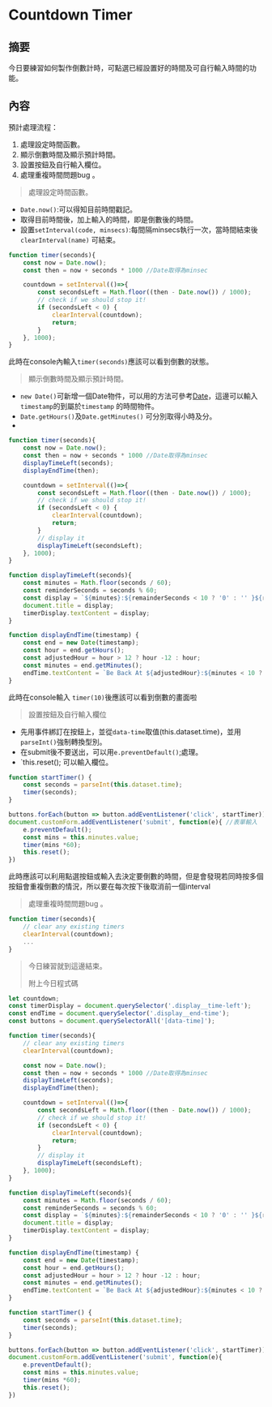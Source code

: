 # Countdown Timer

## 摘要

今日要練習如何製作倒數計時，可點選已經設置好的時間及可自行輸入時間的功能。

## 內容

預計處理流程：

1. 處理設定時間函數。
2. 顯示倒數時間及顯示預計時間。
3. 設置按鈕及自行輸入欄位。
4. 處理重複時間問題bug 。

>處理設定時間函數。

- `Date.now()`:可以得知目前時間戳記。
- 取得目前時間後，加上輸入的時間，即是倒數後的時間。
- 設置`setInterval(code, minsecs)`:每間隔minsecs執行一次，當時間結束後`clearInterval(name)` 可結束。

```javascript
function timer(seconds){
	const now = Date.now();
	const then = now + seconds * 1000 //Date取得為minsec

	countdown = setInterval(()=>{
		const secondsLeft = Math.floor((then - Date.now()) / 1000);
		// check if we should stop it!
		if (secondsLeft < 0) {
			clearInterval(countdown);
			return;
		}
	}, 1000);
}
```

此時在console內輸入`timer(seconds)`應該可以看到倒數的狀態。

>顯示倒數時間及顯示預計時間。

- `new Date()`可新增一個Date物件，可以用的方法可參考[Date](https://www.w3schools.com/jsref/jsref_obj_date.asp)，這邊可以輸入`timestamp`的到屬於`timestamp` 的時間物件。
- `Date.getHours()`及`Date.getMinutes()` 可分別取得小時及分。
- ​

```javascript
function timer(seconds){
	const now = Date.now();
	const then = now + seconds * 1000 //Date取得為minsec
	displayTimeLeft(seconds);
	displayEndTime(then);

	countdown = setInterval(()=>{
		const secondsLeft = Math.floor((then - Date.now()) / 1000);
		// check if we should stop it!
		if (secondsLeft < 0) {
			clearInterval(countdown);
			return;
		}
		// display it
		displayTimeLeft(secondsLeft);
	}, 1000);
}

function displayTimeLeft(seconds){
	const minutes = Math.floor(seconds / 60);
	const reminderSeconds = seconds % 60;
	const display = `${minutes}:${remainderSeconds < 10 ? '0' : '' }${remainderSeconds}`;
	document.title = display;
	timerDisplay.textContent = display;
}

function displayEndTime(timestamp) {
	const end = new Date(timestamp);
	const hour = end.getHours();
	const adjustedHour = hour > 12 ? hour -12 : hour;
	const minutes = end.getMinutes();
	endTime.textContent = `Be Back At ${adjustedHour}:${minutes < 10 ? '0' : ''}${minutes}`;
}
```

此時在console輸入 `timer(10)`後應該可以看到倒數的畫面啦

>設置按鈕及自行輸入欄位

- 先用事件綁訂在按鈕上，並從`data-time`取值(this.dataset.time)，並用`parseInt()`強制轉換型別。
- 在submit後不要送出，可以用`e.preventDefault()`;處理。
- `this.reset(); 可以輸入欄位。

```javascript
function startTimer() {
	const seconds = parseInt(this.dataset.time);
	timer(seconds);
}

buttons.forEach(button => button.addEventListener('click', startTimer)); //按鈕
document.customForm.addEventListener('submit', function(e){ //表單輸入
	e.preventDefault();
	const mins = this.minutes.value;
	timer(mins *60);
	this.reset();
})
```

此時應該可以利用點選按鈕或輸入去決定要倒數的時間，但是會發現若同時按多個按鈕會重複倒數的情況，所以要在每次按下後取消前一個interval

>處理重複時間問題bug 。

```javascript
function timer(seconds){
	// clear any existing timers
	clearInterval(countdown);
	...
}
```

> 今日練習就到這邊結束。
>
> 附上今日程式碼

```javascript
let countdown;
const timerDisplay = document.querySelector('.display__time-left');
const endTime = document.querySelector('.display__end-time');
const buttons = document.querySelectorAll('[data-time]');

function timer(seconds){
	// clear any existing timers
	clearInterval(countdown);

	const now = Date.now();
	const then = now + seconds * 1000 //Date取得為minsec
	displayTimeLeft(seconds);
	displayEndTime(then);

	countdown = setInterval(()=>{
		const secondsLeft = Math.floor((then - Date.now()) / 1000);
		// check if we should stop it!
		if (secondsLeft < 0) {
			clearInterval(countdown);
			return;
		}
		// display it
		displayTimeLeft(secondsLeft);
	}, 1000);
}

function displayTimeLeft(seconds){
	const minutes = Math.floor(seconds / 60);
	const reminderSeconds = seconds % 60;
	const display = `${minutes}:${remainderSeconds < 10 ? '0' : '' }${remainderSeconds}`;
	document.title = display;
	timerDisplay.textContent = display;
}

function displayEndTime(timestamp) {
	const end = new Date(timestamp);
	const hour = end.getHours();
	const adjustedHour = hour > 12 ? hour -12 : hour;
	const minutes = end.getMinutes();
	endTime.textContent = `Be Back At ${adjustedHour}:${minutes < 10 ? '0' : ''}${minutes}`;
}

function startTimer() {
	const seconds = parseInt(this.dataset.time);
	timer(seconds);
}

buttons.forEach(button => button.addEventListener('click', startTimer));
document.customForm.addEventListener('submit', function(e){
	e.preventDefault();
	const mins = this.minutes.value;
	timer(mins *60);
	this.reset();
})
```







